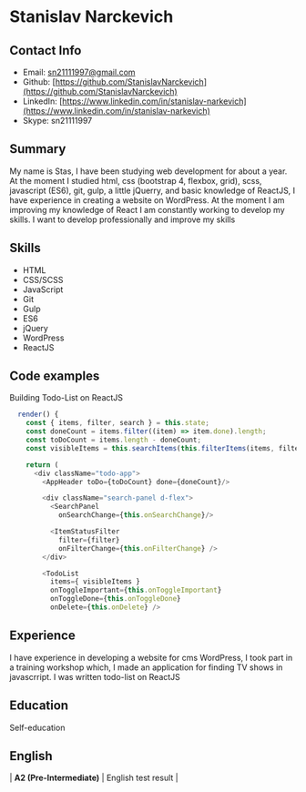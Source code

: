 # Stanislav Narckevich

## Contact Info

+ Email: [sn21111997@gmail.com](sn21111997@gmail.com)
+ Github: [https://github.com/StanislavNarckevich](https://github.com/StanislavNarckevich)
+ LinkedIn: [https://www.linkedin.com/in/stanislav-narkevich](https://www.linkedin.com/in/stanislav-narkevich)
+ Skype: sn21111997
## Summary

My name is Stas, I have been studying web development for about a year.
At the moment I studied html, css (bootstrap 4, flexbox, grid), scss, javascript (ES6), git, gulp, a little jQuerry, and basic knowledge of ReactJS, I have experience in creating a website on WordPress.
At the moment I am improving my knowledge of React
I am constantly working to develop my skills. I want to develop professionally and improve my skills


## Skills

- HTML
- CSS/SCSS
- JavaScript
- Git
- Gulp
- ES6
- jQuery
- WordPress
- ReactJS 


## Code examples

Building Todo-List on ReactJS
``` javascript
  render() {
    const { items, filter, search } = this.state;
    const doneCount = items.filter((item) => item.done).length;
    const toDoCount = items.length - doneCount;
    const visibleItems = this.searchItems(this.filterItems(items, filter), search);

    return (
      <div className="todo-app">
        <AppHeader toDo={toDoCount} done={doneCount}/>

        <div className="search-panel d-flex">
          <SearchPanel
            onSearchChange={this.onSearchChange}/>

          <ItemStatusFilter
            filter={filter}
            onFilterChange={this.onFilterChange} />
        </div>

        <TodoList
          items={ visibleItems }
          onToggleImportant={this.onToggleImportant}
          onToggleDone={this.onToggleDone}
          onDelete={this.onDelete} />
```


## Experience

I have experience in developing a website for cms WordPress, I took part in a training workshop which, I made an application for finding TV shows in javascrript. I was written todo-list on ReactJS

## Education

Self-education

## English

| **A2 (Pre-Intermediate)** | English test result |